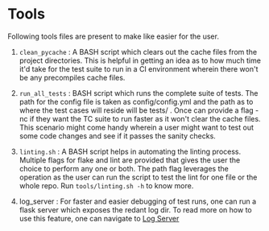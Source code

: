 # Tools

Following tools files are present to make like easier for the user.

1. `clean_pycache` : A BASH script which clears out the cache files from the
project directories. This is helpful in getting an idea as to how much time
it'd take for the test suite to run in a CI environment wherein there won't
be any precompiles cache files.

2. `run_all_tests` : BASH script which runs the complete suite of tests. The 
path for the config file is taken as config/config.yml and the path as to
where the test cases will reside will be tests/ . Once can provide a flag
-nc if they want the TC suite to run faster as it won't clear the cache files.
This scenario might come handy wherein a user might want to test out some code
changes and see if it passes the sanity checks.

3. `linting.sh` : A BASH script helps in automating the linting process. Multiple flags for flake and lint are provided that gives the user the choice to perform any one or both. The path flag leverages the operation as the user can run the script to test the lint for one file or the whole repo. Run `tools/linting.sh -h` to know more.

4. log_server : For faster and easier debugging of test runs, one can run a flask server which exposes the redant log dir. To read more on how to use this feature, one can navigate to [Log Server](./log_server/README.md)
